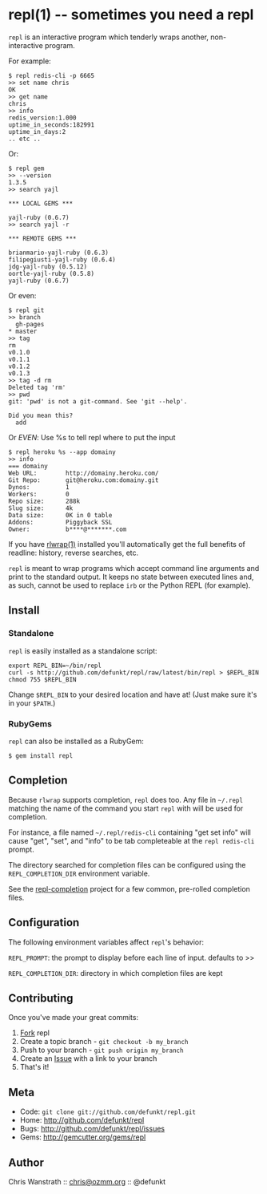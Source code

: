 repl(1) -- sometimes you need a repl
====================================

`repl` is an interactive program which tenderly wraps another,
non-interactive program.

For example:

    $ repl redis-cli -p 6665
    >> set name chris
    OK
    >> get name
    chris
    >> info
    redis_version:1.000
    uptime_in_seconds:182991
    uptime_in_days:2
    .. etc ..


Or:

    $ repl gem
    >> --version
    1.3.5
    >> search yajl

    *** LOCAL GEMS ***

    yajl-ruby (0.6.7)
    >> search yajl -r

    *** REMOTE GEMS ***

    brianmario-yajl-ruby (0.6.3)
    filipegiusti-yajl-ruby (0.6.4)
    jdg-yajl-ruby (0.5.12)
    oortle-yajl-ruby (0.5.8)
    yajl-ruby (0.6.7)


Or even:

    $ repl git
    >> branch
      gh-pages
    * master
    >> tag
    rm
    v0.1.0
    v0.1.1
    v0.1.2
    v0.1.3
    >> tag -d rm
    Deleted tag 'rm'
    >> pwd
    git: 'pwd' is not a git-command. See 'git --help'.

    Did you mean this?
      add

Or *EVEN*:
Use %s to tell repl where to put the input

    $ repl heroku %s --app domainy
    >> info
    === domainy
    Web URL:        http://domainy.heroku.com/
    Git Repo:       git@heroku.com:domainy.git
    Dynos:          1
    Workers:        0
    Repo size:      288k
    Slug size:      4k
    Data size:      0K in 0 table
    Addons:         Piggyback SSL
    Owner:          b****@*******.com


If you have [rlwrap(1)][0] installed you'll automatically get the full
benefits of readline: history, reverse searches, etc.

`repl` is meant to wrap programs which accept command line arguments
and print to the standard output. It keeps no state between executed
lines and, as such, cannot be used to replace `irb` or the Python
REPL (for example).


Install
-------

### Standalone

`repl` is easily installed as a standalone script:

    export REPL_BIN=~/bin/repl
    curl -s http://github.com/defunkt/repl/raw/latest/bin/repl > $REPL_BIN
    chmod 755 $REPL_BIN

Change `$REPL_BIN` to your desired location and have at! (Just make
sure it's in your `$PATH`.)

### RubyGems

`repl` can also be installed as a RubyGem:

    $ gem install repl


Completion
----------

Because `rlwrap` supports completion, `repl` does too. Any file in
`~/.repl` matching the name of the command you start `repl` with will
be used for completion.

For instance, a file named `~/.repl/redis-cli` containing "get set
info" will cause "get", "set", and "info" to be tab completeable at
the `repl redis-cli` prompt.

The directory searched for completion files can be configured using
the `REPL_COMPLETION_DIR` environment variable.

See the [repl-completion](http://github.com/defunkt/repl-completion)
project for a few common, pre-rolled completion files.


Configuration
-------------

The following environment variables affect `repl`'s behavior:

`REPL_PROMPT`:
    the prompt to display before each line of input. defaults to >>

`REPL_COMPLETION_DIR`:
    directory in which completion files are kept


Contributing
------------

Once you've made your great commits:

1. [Fork][1] repl
2. Create a topic branch - `git checkout -b my_branch`
3. Push to your branch - `git push origin my_branch`
4. Create an [Issue][2] with a link to your branch
5. That's it!


Meta
----

* Code: `git clone git://github.com/defunkt/repl.git`
* Home: <http://github.com/defunkt/repl>
* Bugs: <http://github.com/defunkt/repl/issues>
* Gems: <http://gemcutter.org/gems/repl>


Author
------

Chris Wanstrath :: chris@ozmm.org :: @defunkt


[0]: http://utopia.knoware.nl/~hlub/rlwrap/
[1]: http://help.github.com/forking/
[2]: http://github.com/defunkt/repl/issues
